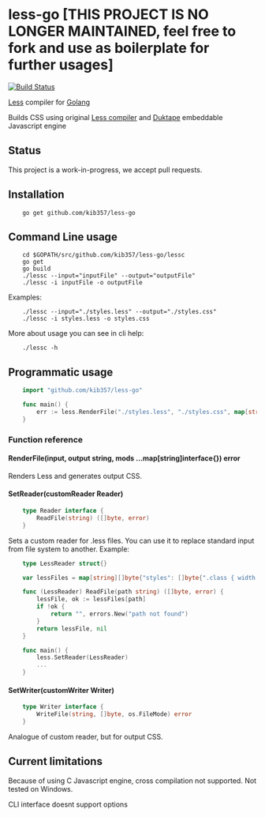 # less-go [THIS PROJECT IS NO LONGER MAINTAINED, feel free to fork and use as boilerplate for further usages]

[![Build Status](https://secure.travis-ci.org/kib357/less-go.png?branch=master)](http://travis-ci.org/kib357/less-go)

[Less](http://lesscss.org/) compiler for [Golang](https://golang.org/)

Builds CSS using original [Less compiler](https://github.com/less/less.js) and [Duktape](http://duktape.org/) embeddable Javascript engine

## Status

This project is a work-in-progress, we accept pull requests.

## Installation

```
    go get github.com/kib357/less-go
```

## Command Line usage

```
    cd $GOPATH/src/github.com/kib357/less-go/lessc
    go get
    go build
    ./lessc --input="inputFile" --output="outputFile"
    ./lessc -i inputFile -o outputFile
```

Examples:

```
    ./lessc --input="./styles.less" --output="./styles.css"
    ./lessc -i styles.less -o styles.css
```

More about usage you can see in cli help:

```
    ./lessc -h
```

## Programmatic usage

```go
    import "github.com/kib357/less-go"

    func main() {
        err := less.RenderFile("./styles.less", "./styles.css", map[string]interface{}{"compress": true})
    }
```

### Function reference

#### RenderFile(input, output string, mods ...map[string]interface{}) error

Renders Less and generates output CSS.

#### SetReader(customReader Reader)

```go
    type Reader interface {
	    ReadFile(string) ([]byte, error)
    }
```

Sets a custom reader for .less files. You can use it to replace standard input from file system to another. Example:

```go
    type LessReader struct{}

    var lessFiles = map[string][]byte{"styles": []byte{".class { width: (1 + 1) }"}}

    func (LessReader) ReadFile(path string) ([]byte, error) {
	    lessFile, ok := lessFiles[path]
        if !ok {
            return "", errors.New("path not found")
        }
        return lessFile, nil
    }

    func main() {
        less.SetReader(LessReader)
        ...
    }

```

#### SetWriter(customWriter Writer)

```go
    type Writer interface {
	    WriteFile(string, []byte, os.FileMode) error
    }
```

Analogue of custom reader, but for output CSS.

## Current limitations

Because of using C Javascript engine, cross compilation not supported. Not tested on Windows.

CLI interface doesnt support options
